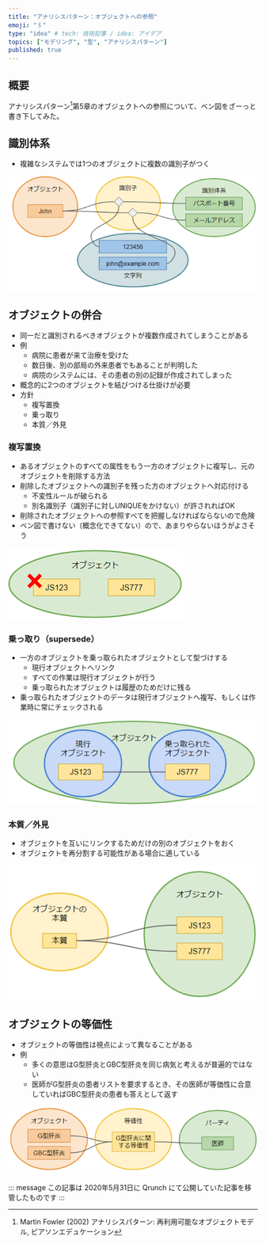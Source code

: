 ```yaml
---
title: "アナリシスパターン：オブジェクトへの参照"
emoji: "🖇"
type: "idea" # tech: 技術記事 / idea: アイデア
topics: ["モデリング", "型", "アナリシスパターン"]
published: true
---
```


## 概要

アナリシスパターン[^ref-ap]第5章のオブジェクトへの参照について、ベン図をざーっと書き下してみた。

## 識別体系

- 複雑なシステムでは1つのオブジェクトに複数の識別子がつく

![image][img1]

## オブジェクトの併合

- 同一だと識別されるべきオブジェクトが複数作成されてしまうことがある
- 例
  - 病院に患者が来て治療を受けた
  - 数日後、別の部局の外来患者でもあることが判明した
  - 病院のシステムには、その患者の別の記録が作成されてしまった
- 概念的に2つのオブジェクトを結びつける仕掛けが必要
- 方針
  - 複写置換
  - 乗っ取り
  - 本質／外見

### 複写置換

- あるオブジェクトのすべての属性をもう一方のオブジェクトに複写し、元のオブジェクトを削除する方法
- 削除したオブジェクトへの識別子を残った方のオブジェクトへ対応付ける
  - 不変性ルールが破られる
  - 別名識別子（識別子に対しUNIQUEをかけない）が許されればOK
- 削除されたオブジェクトへの参照すべてを把握しなければならないので危険
- ベン図で書けない（概念化できてない）ので、あまりやらないほうがよさそう

![image][img2]

### 乗っ取り（supersede）

- 一方のオブジェクトを乗っ取られたオブジェクトとして型づけする
  - 現行オブジェクトへリンク
  - すべての作業は現行オブジェクトが行う
  - 乗っ取られたオブジェクトは履歴のためだけに残る
- 乗っ取られたオブジェクトのデータは現行オブジェクトへ複写、もしくは作業時に常にチェックされる

![image][img3]

### 本質／外見

- オブジェクトを互いにリンクするためだけの別のオブジェクトをおく
- オブジェクトを再分割する可能性がある場合に適している

![image][img4]

## オブジェクトの等価性

- オブジェクトの等価性は視点によって異なることがある
- 例
  - 多くの意思はG型肝炎とGBC型肝炎を同じ病気と考えるが普遍的ではない
  - 医師がG型肝炎の患者リストを要求するとき、その医師が等価性に合意していればGBC型肝炎の患者も答えとして返す

![image][img5]

[^ref-ap]: Martin Fowler (2002) アナリシスパターン: 再利用可能なオブジェクトモデル, ピアソンエデュケーション

::: message
この記事は 2020年5月31日に Qrunch にて公開していた記事を移管したものです
:::

[img1]: https://raw.githubusercontent.com/fuuki/Images/master/20200531-analysis-pattern-referring-objects/1.png
[img2]: https://raw.githubusercontent.com/fuuki/Images/master/20200531-analysis-pattern-referring-objects/2.png
[img3]: https://raw.githubusercontent.com/fuuki/Images/master/20200531-analysis-pattern-referring-objects/3.png
[img4]: https://raw.githubusercontent.com/fuuki/Images/master/20200531-analysis-pattern-referring-objects/4.png
[img5]: https://raw.githubusercontent.com/fuuki/Images/master/20200531-analysis-pattern-referring-objects/5.png
